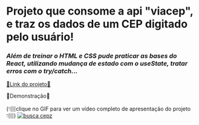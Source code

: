 # Projeto que consome a api "viacep", e traz os dados de um CEP digitado pelo usuário!

### <em>Além de treinar o HTML e CSS pude praticar as bases do React, utilizando mudança de estado com o useState, tratar erros com o try/catch...</em>

<a href="https://lnkd.in/dNQ3H-Vs"> 🔗Link do projeto🔗 </a>

📣Demonstração📣
<br>
<br>
(👇🏽clique no GIF para ver um vídeo completo de apresentação do projeto👇🏽)
<a href="https://www.linkedin.com/feed/update/urn:li:activity:6955629263383334912/" target="_blank"> ![busca cepz](https://user-images.githubusercontent.com/88805398/180210282-8be54340-d36a-4de9-87ec-682e6062368d.gif) </a>
